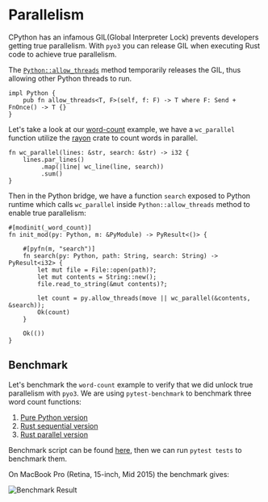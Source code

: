 # Parallelism

CPython has an infamous GIL(Global Interpreter Lock) prevents developers
getting true parallelism. With `pyo3` you can release GIL when executing
Rust code to achieve true parallelism.

The [`Python::allow_threads`](https://docs.rs/pyo3/0.2.7/struct.Python.html#method.allow_threads)
method temporarily releases the GIL, thus allowing other Python threads to run.

```rust,ignore
impl Python {
    pub fn allow_threads<T, F>(self, f: F) -> T where F: Send + FnOnce() -> T {}
}
```

Let's take a look at our [word-count](https://github.com/PyO3/pyo3/blob/master/examples/word-count/src/lib.rs) example,
we have a `wc_parallel` function utilize the [rayon](https://github.com/nikomatsakis/rayon) crate to count words in parallel.

```rust,ignore
fn wc_parallel(lines: &str, search: &str) -> i32 {
    lines.par_lines()
         .map(|line| wc_line(line, search))
         .sum()
}
```

Then in the Python bridge, we have a function `search` exposed to Python runtime which calls `wc_parallel` inside
`Python::allow_threads` method to enable true parallelism:

```rust,ignore
#[modinit(_word_count)]
fn init_mod(py: Python, m: &PyModule) -> PyResult<()> {

    #[pyfn(m, "search")]
    fn search(py: Python, path: String, search: String) -> PyResult<i32> {
        let mut file = File::open(path)?;
        let mut contents = String::new();
        file.read_to_string(&mut contents)?;

        let count = py.allow_threads(move || wc_parallel(&contents, &search));
        Ok(count)
    }

    Ok(())
}
```

## Benchmark

Let's benchmark the `word-count` example to verify that we did unlock true parallelism with `pyo3`.
We are using `pytest-benchmark` to benchmark three word count functions:

1. [Pure Python version](https://github.com/PyO3/pyo3/blob/master/examples/word-count/word_count/__init__.py#L9)
2. [Rust sequential version](https://github.com/PyO3/pyo3/blob/master/examples/word-count/src/lib.rs#L64)
3. [Rust parallel version](https://github.com/PyO3/pyo3/blob/master/examples/word-count/src/lib.rs#L54)

Benchmark script can be found [here](https://github.com/PyO3/pyo3/blob/master/examples/word-count/tests/test_word_count.py),
then we can run `pytest tests` to benchmark them.

On MacBook Pro (Retina, 15-inch, Mid 2015) the benchmark gives:

![Benchmark Result](https://user-images.githubusercontent.com/1556054/28604608-81bd6d22-71fe-11e7-8a2c-c3cf3bd0f622.png)

